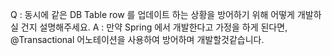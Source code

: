 Q : 동시에 같은 DB Table row 를 업데이트 하는 상황을 방어하기 위해 어떻게 개발하실 건지 설명해주세요.
A : 만약 Spring 에서 개발한다고 가정을 하게 된다면, @Transactional 어노테이션을 사용하여 방어하며 개발할것같습니다.
